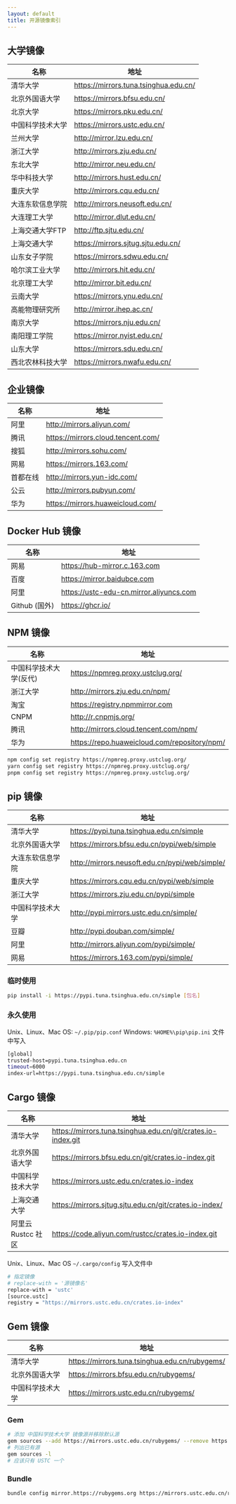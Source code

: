 ```yaml
---
layout: default
title: 开源镜像索引
---
```


<!-- <div id="home">
  <h1>Blog Posts</h1>
  <ul class="posts">
    {% for post in site.posts %}
      <li><span>{{ post.date | date_to_string }}</span> &raquo; <a href="{{ site.baseurl }}{{ post.url }}">{{ post.title }}</a></li>
    {% endfor %}
  </ul>
</div> -->
## 大学镜像

| 名称 | 地址 |
| --- | --- |
| 清华大学 | https://mirrors.tuna.tsinghua.edu.cn/ |
| 北京外国语大学 | https://mirrors.bfsu.edu.cn/ |
| 北京大学 | https://mirrors.pku.edu.cn/ |
| 中国科学技术大学 | https://mirrors.ustc.edu.cn/ |
| 兰州大学 | http://mirror.lzu.edu.cn/ |
| 浙江大学 | http://mirrors.zju.edu.cn/ |
| 东北大学 | http://mirror.neu.edu.cn/ |
| 华中科技大学 | http://mirrors.hust.edu.cn/ |
| 重庆大学 | http://mirrors.cqu.edu.cn/ |
| 大连东软信息学院 | http://mirrors.neusoft.edu.cn/ |
| 大连理工大学 | http://mirror.dlut.edu.cn/ |
| 上海交通大学FTP | http://ftp.sjtu.edu.cn/ |
| 上海交通大学 | https://mirrors.sjtug.sjtu.edu.cn/ |
| 山东女子学院 | https://mirrors.sdwu.edu.cn/ |
| 哈尔滨工业大学 | http://mirrors.hit.edu.cn/ |
| 北京理工大学 | http://mirror.bit.edu.cn/ |
| 云南大学 | https://mirrors.ynu.edu.cn/ |
| 高能物理研究所 | http://mirror.ihep.ac.cn/ |
| 南京大学 | https://mirrors.nju.edu.cn/ |
| 南阳理工学院 | https://mirror.nyist.edu.cn/ |
| 山东大学 | https://mirrors.sdu.edu.cn/ |
| 西北农林科技大学 | https://mirrors.nwafu.edu.cn/ |


## 企业镜像

| 名称 | 地址 |
| --- | --- |
| 阿里 | http://mirrors.aliyun.com/ |
| 腾讯 |  https://mirrors.cloud.tencent.com/ |
| 搜狐 | http://mirrors.sohu.com/ |
| 网易 | https://mirrors.163.com/ |
| 首都在线 | http://mirrors.yun-idc.com/ |
| 公云 | http://mirrors.pubyun.com/ |
| 华为 | https://mirrors.huaweicloud.com/ |

## Docker Hub 镜像

| 名称 | 地址 |
| --- | --- |
| 网易 | https://hub-mirror.c.163.com |
| 百度 | https://mirror.baidubce.com |
| 阿里 | https://ustc-edu-cn.mirror.aliyuncs.com |
| Github (国外) | https://ghcr.io/ |


## NPM 镜像

| 名称 | 地址 |
| --- | --- |
| 中国科学技术大学(反代) | https://npmreg.proxy.ustclug.org/ |
| 浙江大学 | http://mirrors.zju.edu.cn/npm/ |
| 淘宝 | https://registry.npmmirror.com |
| CNPM | http://r.cnpmjs.org/ |
| 腾讯 | http://mirrors.cloud.tencent.com/npm/ |
| 华为 | https://repo.huaweicloud.com/repository/npm/ |

```bash
npm config set registry https://npmreg.proxy.ustclug.org/
yarn config set registry https://npmreg.proxy.ustclug.org/
pnpm config set registry https://npmreg.proxy.ustclug.org/
```

## pip 镜像

| 名称 | 地址 |
| --- | --- |
| 清华大学 | https://pypi.tuna.tsinghua.edu.cn/simple |
| 北京外国语大学 | https://mirrors.bfsu.edu.cn/pypi/web/simple |
| 大连东软信息学院 | http://mirrors.neusoft.edu.cn/pypi/web/simple/ |
| 重庆大学 | https://mirrors.cqu.edu.cn/pypi/web/simple |
| 浙江大学 | https://mirrors.zju.edu.cn/pypi/simple |
| 中国科学技术大学 | http://pypi.mirrors.ustc.edu.cn/simple/ |
| 豆瓣 | http://pypi.douban.com/simple/ |
| 阿里 | http://mirrors.aliyun.com/pypi/simple/ |
| 网易 | https://mirrors.163.com/pypi/simple/ |

### 临时使用

```bash
pip install -i https://pypi.tuna.tsinghua.edu.cn/simple [包名]
```
### 永久使用

Unix、Linux、Mac OS: `~/.pip/pip.conf`
Windows: `%HOME%\pip\pip.ini`
文件中写入

```bash
[global]
trusted-host=pypi.tuna.tsinghua.edu.cn
timeout=6000
index-url=https://pypi.tuna.tsinghua.edu.cn/simple
```

## Cargo 镜像

| 名称 | 地址 |
| --- | --- |
| 清华大学 | https://mirrors.tuna.tsinghua.edu.cn/git/crates.io-index.git |
| 北京外国语大学 | https://mirrors.bfsu.edu.cn/git/crates.io-index.git |
| 中国科学技术大学 | https://mirrors.ustc.edu.cn/crates.io-index |
| 上海交通大学 | https://mirrors.sjtug.sjtu.edu.cn/git/crates.io-index/ |
| 阿里云 Rustcc 社区 | https://code.aliyun.com/rustcc/crates.io-index.git |

Unix、Linux、Mac OS `~/.cargo/config` 写入文件中

```bash
# 指定镜像
# replace-with = '源镜像名'
replace-with = 'ustc'
[source.ustc]
registry = "https://mirrors.ustc.edu.cn/crates.io-index"
```

## Gem 镜像

| 名称 | 地址 |
| --- | --- |
| 清华大学 | https://mirrors.tuna.tsinghua.edu.cn/rubygems/ |
| 北京外国语大学 | https://mirrors.bfsu.edu.cn/rubygems/ |
| 中国科学技术大学 | https://mirrors.ustc.edu.cn/rubygems/ |

### Gem

```bash
# 添加 中国科学技术大学 镜像源并移除默认源
gem sources --add https://mirrors.ustc.edu.cn/rubygems/ --remove https://rubygems.org/
# 列出已有源
gem sources -l
# 应该只有 USTC 一个
```

### Bundle
```bash
bundle config mirror.https://rubygems.org https://mirrors.ustc.edu.cn/rubygems/
```
